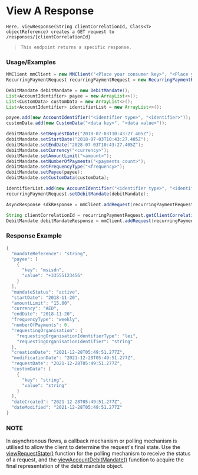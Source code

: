 # View A Response

`Here, viewResponse(String clientCorrelationId, Class<T> objectReference) creates a GET request to /responses/{clientCorrelationId}`

> `This endpoint returns a specific response.`

### Usage/Examples

```java
MMClient mmClient = new MMClient("<Place your consumer key>", "<Place your consumer secret>", "<Place your API key>");
RecurringPaymentRequest recurringPaymentRequest = new RecurringPaymentRequest();

DebitMandate debitMandate = new DebitMandate();
List<AccountIdentifier> payee = new ArrayList<>();
List<CustomData> customData = new ArrayList<>();
List<AccountIdentifier> identifierList = new ArrayList<>();

payee.add(new AccountIdentifier("<identifier type>", "<identifier>"));
customData.add(new CustomData("<data key>", "<data value>"));

debitMandate.setRequestDate("2018-07-03T10:43:27.405Z");
debitMandate.setStartDate("2018-07-03T10:43:27.405Z");
debitMandate.setEndDate("2028-07-03T10:43:27.405Z");
debitMandate.setCurrency("<currency>");
debitMandate.setAmountLimit("<amount>");
debitMandate.setNumberOfPayments("<payments count>");
debitMandate.setFrequencyType("<frequency>");
debitMandate.setPayee(payee);
debitMandate.setCustomData(customData);

identifierList.add(new AccountIdentifier("<identifier type>", "<identifier>"));
recurringPaymentRequest.setDebitMandate(debitMandate);

AsyncResponse sdkResponse = mmClient.addRequest(recurringPaymentRequest).createAccountDebitMandate(new Identifiers(identifierList));

String clientCorrelationId = recurringPaymentRequest.getClientCorrelationId();
DebitMandate debitMandateResponse = mmClient.addRequest(recurringPaymentRequest).viewResponse(clientCorrelationId, DebitMandate.class);
```

### Response Example

```java
{
  "mandateReference": "string",
  "payee": [
    {
      "key": "msisdn",
      "value": "+33555123456"
    }
  ],
  "mandateStatus": "active",
  "startDate": "2018-11-20",
  "amountLimit": "15.00",
  "currency": "AED",
  "endDate": "2018-11-20",
  "frequencyType": "weekly",
  "numberOfPayments": 0,
  "requestingOrganisation": {
    "requestingOrganisationIdentifierType": "lei",
    "requestingOrganisationIdentifier": "string"
  },
  "creationDate": "2021-12-28T05:49:51.277Z",
  "modificationDate": "2021-12-28T05:49:51.277Z",
  "requestDate": "2021-12-28T05:49:51.277Z",
  "customData": [
    {
      "key": "string",
      "value": "string"
    }
  ],
  "dateCreated": "2021-12-28T05:49:51.277Z",
  "dateModified": "2021-12-28T05:49:51.277Z"
}
```

### NOTE

In asynchronous flows, a callback mechanism or polling mechanism is utilised to allow the client to determine the request's final state.
Use the <a href="viewRequestState.Readme.md">viewRequestState()</a> function for the polling mechanism to receive the status of a request, and the <a href="viewAccountDebitMandate.Readme.md">viewAccountDebitMandate()</a>
function to acquire the final representation of the debit mandate object.